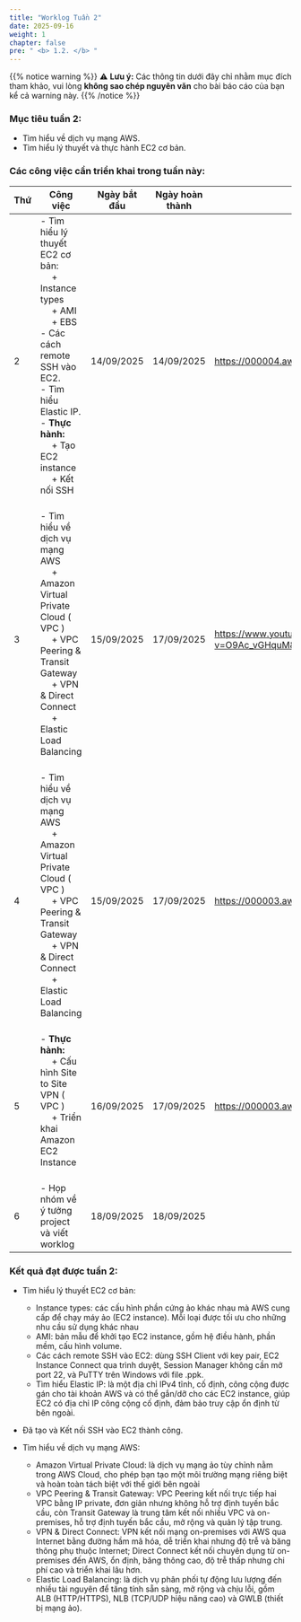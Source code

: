 ```yaml
---
title: "Worklog Tuần 2"
date: 2025-09-16
weight: 1
chapter: false
pre: " <b> 1.2. </b> "
---
```

{{% notice warning %}}
⚠️ **Lưu ý:** Các thông tin dưới đây chỉ nhằm mục đích tham khảo, vui lòng **không sao chép nguyên văn** cho bài báo cáo của bạn kể cả warning này.
{{% /notice %}}


### Mục tiêu tuần 2:

* Tìm hiểu về dịch vụ mạng AWS.
* Tìm hiểu lý thuyết và thực hành EC2 cơ bản.

### Các công việc cần triển khai trong tuần này:
| Thứ | Công việc                                                                                                                                                                                   | Ngày bắt đầu | Ngày hoàn thành | Nguồn tài liệu                            |
| --- | ------------------------------------------------------------------------------------------------------------------------------------------------------------------------------------------- | ------------ | --------------- | ----------------------------------------- |
| 2   | - Tìm hiểu lý thuyết EC2 cơ bản: <br>&emsp; + Instance types <br>&emsp; + AMI <br>&emsp; + EBS <br> - Các cách remote SSH vào EC2. <br> - Tìm hiểu Elastic IP. <br> - **Thực hành:** <br>&emsp; + Tạo EC2 instance <br>&emsp; + Kết nối SSH <br>&emsp;                                                                                              | 14/09/2025   | 14/09/2025      | <https://000004.awsstudygroup.com/vi>
| 3   | - Tìm hiểu về dịch vụ mạng AWS <br>&emsp; + Amazon Virtual Private Cloud ( VPC ) <br>&emsp; + VPC Peering & Transit Gateway <br>&emsp; + VPN & Direct Connect <br>&emsp; + Elastic Load Balancing <br>&emsp; <br>                                            | 15/09/2025   | 17/09/2025      | <https://www.youtube.com/watch?v=O9Ac_vGHquM&list=PLahN4TLWtox2a3vElknwzU_urND8hLn1i&index=25> |
| 4   | - Tìm hiểu về dịch vụ mạng AWS <br>&emsp; + Amazon Virtual Private Cloud ( VPC ) <br>&emsp; + VPC Peering & Transit Gateway <br>&emsp; + VPN & Direct Connect <br>&emsp; + Elastic Load Balancing <br>&emsp; <br> | 15/09/2025   | 17/09/2025      | <https://000003.awsstudygroup.com/vi> |
| 5   | - **Thực hành:** <br>&emsp; + Cấu hình Site to Site VPN ( VPC ) <br>&emsp; + Triển khai Amazon EC2 Instance <br>&emsp;  <br>                                                                                                 | 16/09/2025   | 17/09/2025      | <https://000003.awsstudygroup.com/vi/1-introduce> |
| 6   | -  Họp nhóm về ý tưởng project và viết worklog                                                                                        | 18/09/2025   | 18/09/2025      |  


### Kết quả đạt được tuần 2:

* Tìm hiểu lý thuyết EC2 cơ bản: 
  * Instance types: các cấu hình phần cứng ảo khác nhau mà AWS cung cấp để chạy máy ảo (EC2 instance). Mỗi loại được tối ưu cho những nhu cầu sử dụng khác nhau
  * AMI: bản mẫu để khởi tạo EC2 instance, gồm hệ điều hành, phần mềm, cấu hình volume.
  * Các cách remote SSH vào EC2: dùng SSH Client với key pair, EC2 Instance Connect qua trình duyệt, Session Manager không cần mở port 22, và PuTTY trên Windows với file .ppk.
  * Tìm hiểu Elastic IP: là một địa chỉ IPv4 tĩnh, cố định, công cộng được gán cho tài khoản AWS và có thể gắn/dỡ cho các EC2 instance, giúp EC2 có địa chỉ IP công cộng cố định, đảm bảo truy cập ổn định từ bên ngoài.
  
* Đã tạo và Kết nối SSH vào EC2 thành công.

* Tìm hiểu về dịch vụ mạng AWS:
  * Amazon Virtual Private Cloud: là dịch vụ mạng ảo tùy chỉnh nằm trong AWS Cloud, cho phép bạn tạo một môi trường mạng riêng biệt và hoàn toàn tách biệt với thế giới bên ngoài
  * VPC Peering & Transit Gateway: VPC Peering kết nối trực tiếp hai VPC bằng IP private, đơn giản nhưng không hỗ trợ định tuyến bắc cầu, còn Transit Gateway là trung tâm kết nối nhiều VPC và on-premises, hỗ trợ định tuyến bắc cầu, mở rộng và quản lý tập trung.
  * VPN & Direct Connect: VPN kết nối mạng on-premises với AWS qua Internet bằng đường hầm mã hóa, dễ triển khai nhưng độ trễ và băng thông phụ thuộc Internet; Direct Connect kết nối chuyên dụng từ on-premises đến AWS, ổn định, băng thông cao, độ trễ thấp nhưng chi phí cao và triển khai lâu hơn.
  * Elastic Load Balancing: là dịch vụ phân phối tự động lưu lượng đến nhiều tài nguyên để tăng tính sẵn sàng, mở rộng và chịu lỗi, gồm ALB (HTTP/HTTPS), NLB (TCP/UDP hiệu năng cao) và GWLB (thiết bị mạng ảo).




